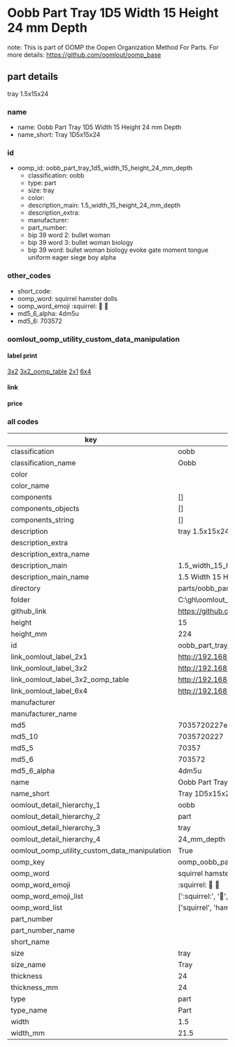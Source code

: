 # Oobb Part Tray 1D5 Width 15 Height 24 mm Depth  

note: This is part of OOMP the Oopen Organization Method For Parts. For more details: https://github.com/oomlout/oomp_base

##  part details
  



tray 1.5x15x24



### name
* name: Oobb Part Tray 1D5 Width 15 Height 24 mm Depth
* name_short: Tray 1D5x15x24 
### id
* oomp_id: oobb_part_tray_1d5_width_15_height_24_mm_depth
  * classification: oobb
  * type: part
  * size: tray
  * color: 
  * description_main: 1.5_width_15_height_24_mm_depth
  * description_extra: 
  * manufacturer: 
  * part_number: 
  * bip 39 word 2: bullet woman
  * bip 39 word 3: bullet woman biology
  * bip 39 word: bullet woman biology evoke gate moment tongue uniform eager siege boy alpha

### other_codes
* short_code: 
* oomp_word: squirrel hamster dolls
* oomp_word_emoji :squirrel: :hamster: :dolls:
* md5_6_alpha: 4dm5u
* md5_6: 703572






### oomlout_oomp_utility_custom_data_manipulation
#### label print
[3x2](http://192.168.1.245:1112/?label=oomp%204dm5u)
[3x2_oomp_table](http://192.168.1.108:1112/?label=oomp%204dm5u)
[2x1](http://192.168.1.242:1112/?label=oomp%204dm5u)
[6x4](http://192.168.1.55:1112/?label=oomp%204dm5u)    

#### link

                              

#### price







### all codes 
| key | value |  
| --- | --- |  
| classification | oobb |  
| classification_name | Oobb |  
| color |  |  
| color_name |  |  
| components | [] |  
| components_objects | [] |  
| components_string | [] |  
| description | tray 1.5x15x24 |  
| description_extra |  |  
| description_extra_name |  |  
| description_main | 1.5_width_15_height_24_mm_depth |  
| description_main_name | 1.5 Width 15 Height 24 mm Depth |  
| directory | parts/oobb_part_tray_1d5_width_15_height_24_mm_depth |  
| folder | C:\gh\oomlout_oobb_version_4_generated_parts\parts\oobb_part_tray_1d5_width_15_height_24_mm_depth |  
| github_link | https://github.com/oomlout/oomlout_oomp_part_src/tree/main/parts/oobb_part_tray_1d5_width_15_height_24_mm_depth |  
| height | 15 |  
| height_mm | 224 |  
| id | oobb_part_tray_1d5_width_15_height_24_mm_depth |  
| link_oomlout_label_2x1 | http://192.168.1.242:1112/?label=oomp%204dm5u |  
| link_oomlout_label_3x2 | http://192.168.1.245:1112/?label=oomp%204dm5u |  
| link_oomlout_label_3x2_oomp_table | http://192.168.1.108:1112/?label=oomp%204dm5u |  
| link_oomlout_label_6x4 | http://192.168.1.55:1112/?label=oomp%204dm5u |  
| manufacturer |  |  
| manufacturer_name |  |  
| md5 | 7035720227ed7c8e3bb024e02cff38f1 |  
| md5_10 | 7035720227 |  
| md5_5 | 70357 |  
| md5_6 | 703572 |  
| md5_6_alpha | 4dm5u |  
| name | Oobb Part Tray 1D5 Width 15 Height 24 mm Depth |  
| name_short | Tray 1D5x15x24  |  
| oomlout_detail_hierarchy_1 | oobb |  
| oomlout_detail_hierarchy_2 | part |  
| oomlout_detail_hierarchy_3 | tray |  
| oomlout_detail_hierarchy_4 | 24_mm_depth |  
| oomlout_oomp_utility_custom_data_manipulation | True |  
| oomp_key | oomp_oobb_part_tray_1d5_width_15_height_24_mm_depth |  
| oomp_word | squirrel hamster dolls |  
| oomp_word_emoji | :squirrel: :hamster: :dolls: |  
| oomp_word_emoji_list | [':squirrel:', ':hamster:', ':dolls:'] |  
| oomp_word_list | ['squirrel', 'hamster', 'dolls'] |  
| part_number |  |  
| part_number_name |  |  
| short_name |  |  
| size | tray |  
| size_name | Tray |  
| thickness | 24 |  
| thickness_mm | 24 |  
| type | part |  
| type_name | Part |  
| width | 1.5 |  
| width_mm | 21.5 |  
